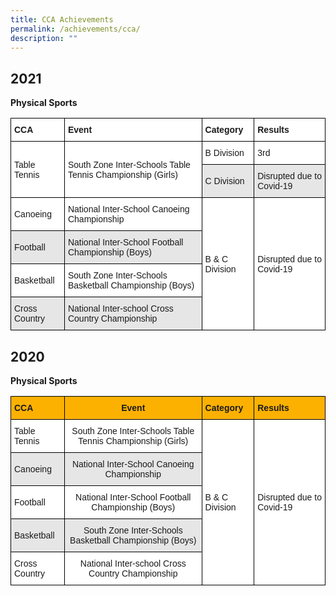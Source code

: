 ```yaml
---
title: CCA Achievements
permalink: /achievements/cca/
description: ""
---
```

2021
----

**Physical Sports**

<style type="text/css">
.tg  {border-collapse:collapse;border-spacing:0;}
.tg td{border-color:black;border-style:solid;border-width:1px;font-family:Arial, sans-serif;font-size:14px;
  overflow:hidden;padding:10px 5px;word-break:normal;}
.tg th{border-color:black;border-style:solid;border-width:1px;font-family:Arial, sans-serif;font-size:14px;
  font-weight:normal;overflow:hidden;padding:10px 5px;word-break:normal;}
.tg .tg-bsu7{background-color:#E6E6E6;text-align:left;vertical-align:middle}
.tg .tg-dgl5{background-color:#FFF;font-weight:bold;text-align:left;vertical-align:top}
.tg .tg-zr06{background-color:#FFF;text-align:left;vertical-align:middle}
</style>
<table class="tg">
<thead>
  <tr>
    <th class="tg-dgl5"><span style="font-weight:bold">CCA</span></th>
    <th class="tg-dgl5"><span style="font-weight:bold">Event</span></th>
    <th class="tg-dgl5"><span style="font-weight:bold">Category</span></th>
    <th class="tg-dgl5"><span style="font-weight:bold">Results</span></th>
  </tr>
</thead>
<tbody>
  <tr>
    <td class="tg-zr06" rowspan="2">Table Tennis</td>
    <td class="tg-zr06" rowspan="2">South Zone Inter-Schools Table Tennis Championship (Girls)</td>
    <td class="tg-zr06">B Division</td>
    <td class="tg-zr06">3rd</td>
  </tr>
  <tr>
    <td class="tg-bsu7">C Division</td>
    <td class="tg-bsu7">Disrupted due to Covid-19</td>
  </tr>
  <tr>
    <td class="tg-zr06">Canoeing</td>
    <td class="tg-zr06">National Inter-School Canoeing Championship</td>
    <td class="tg-zr06" rowspan="4">B &amp; C  Division</td>
    <td class="tg-zr06" rowspan="4">Disrupted due to Covid-19</td>
  </tr>
  <tr>
    <td class="tg-bsu7">Football</td>
    <td class="tg-bsu7">National Inter-School Football Championship (Boys)</td>
  </tr>
  <tr>
    <td class="tg-zr06">Basketball</td>
    <td class="tg-zr06">South Zone Inter-Schools Basketball  Championship (Boys)</td>
  </tr>
  <tr>
    <td class="tg-bsu7">Cross Country</td>
    <td class="tg-bsu7">National Inter-school Cross Country Championship</td>
  </tr>
</tbody>
</table>

2020
----

**Physical Sports**

<style type="text/css">
.tg  {border-collapse:collapse;border-spacing:0;}
.tg td{border-color:black;border-style:solid;border-width:1px;font-family:Arial, sans-serif;font-size:14px;
  overflow:hidden;padding:10px 5px;word-break:normal;}
.tg th{border-color:black;border-style:solid;border-width:1px;font-family:Arial, sans-serif;font-size:14px;
  font-weight:normal;overflow:hidden;padding:10px 5px;word-break:normal;}
.tg .tg-bi1j{background-color:#FCB100;font-weight:bold;text-align:left;vertical-align:top}
.tg .tg-hkw9{background-color:#FCB100;font-weight:bold;text-align:center;vertical-align:top}
.tg .tg-bsu7{background-color:#E6E6E6;text-align:left;vertical-align:middle}
.tg .tg-zr06{background-color:#FFF;text-align:left;vertical-align:middle}
.tg .tg-f4yw{background-color:#FFF;text-align:center;vertical-align:middle}
.tg .tg-vgmr{background-color:#E6E6E6;text-align:center;vertical-align:middle}
</style>
<table class="tg">
<thead>
  <tr>
    <th class="tg-bi1j"><span style="font-weight:bold">CCA</span></th>
    <th class="tg-hkw9"><span style="font-weight:bold">Event</span></th>
    <th class="tg-bi1j"><span style="font-weight:bold">Category</span></th>
    <th class="tg-bi1j"><span style="font-weight:bold">Results</span></th>
  </tr>
</thead>
<tbody>
  <tr>
    <td class="tg-zr06">Table Tennis</td>
    <td class="tg-f4yw">South Zone Inter-Schools Table Tennis Championship (Girls)</td>
    <td class="tg-zr06" rowspan="5">B &amp; C  Division</td>
    <td class="tg-zr06" rowspan="5">Disrupted due to Covid-19</td>
  </tr>
  <tr>
    <td class="tg-bsu7">Canoeing</td>
    <td class="tg-vgmr">National Inter-School Canoeing Championship</td>
  </tr>
  <tr>
    <td class="tg-zr06">Football</td>
    <td class="tg-f4yw">National Inter-School Football Championship (Boys)</td>
  </tr>
  <tr>
    <td class="tg-bsu7">Basketball</td>
    <td class="tg-vgmr">South Zone Inter-Schools Basketball  Championship (Boys)</td>
  </tr>
  <tr>
    <td class="tg-zr06">Cross Country</td>
    <td class="tg-f4yw">National Inter-school Cross Country Championship</td>
  </tr>
</tbody>
</table>

